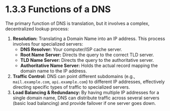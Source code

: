 # 1.3.3 Functions of a DNS

The primary function of DNS is translation, but it involves a complex, decentralized lookup process:

1.  **Resolution:** Translating a Domain Name into an IP address. This process involves four specialized servers:
    * **DNS Resolver:** Your computer/ISP cache server.
    * **Root Name Server:** Directs the query to the correct TLD server.
    * **TLD Name Server:** Directs the query to the authoritative server.
    * **Authoritative Name Server:** Holds the actual record mapping the domain name to the IP address.
2.  **Traffic Control:** DNS can point different subdomains (e.g., `mail.example.com`, `api.example.com`) to different IP addresses, effectively directing specific types of traffic to specialized servers.
3.  **Load Balancing & Redundancy:** By having multiple IP addresses for a single domain name, DNS can distribute traffic across several servers (basic load balancing) and provide failover if one server goes down.